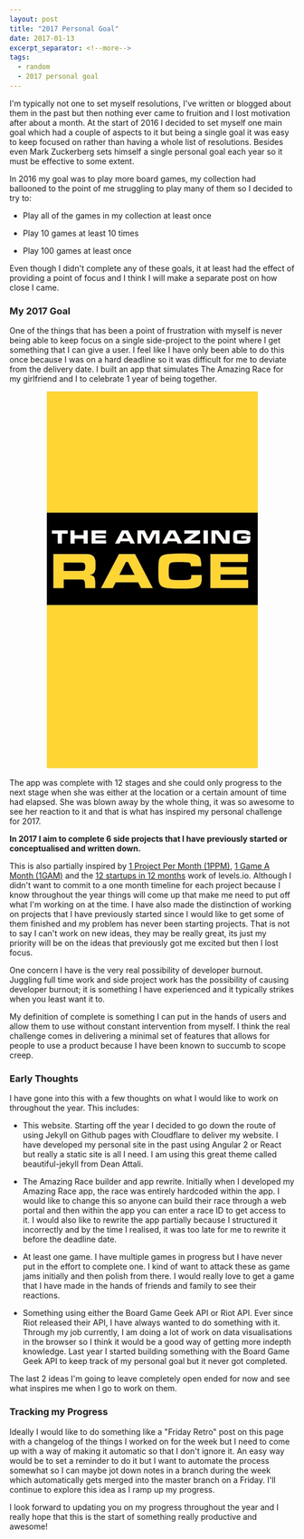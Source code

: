 ```yaml
---
layout: post
title: "2017 Personal Goal"
date: 2017-01-13
excerpt_separator: <!--more-->
tags:
  - random
  - 2017 personal goal
---
```


I'm typically not one to set myself resolutions, I've written or blogged about them in the past but then nothing ever came to fruition and I lost motivation after about a month. At the start of 2016 I decided to set myself one main goal which had a couple of aspects to it but being a single goal it was easy to keep focused on rather than having a whole list of resolutions. Besides even Mark Zuckerberg sets himself a single personal goal each year so it must be effective to some extent.

In 2016 my goal was to play more board games, my collection had ballooned to the point of me struggling to play many of them so I decided to try to:

- Play all of the games in my collection at least once

- Play 10 games at least 10 times

- Play 100 games at least once

Even though I didn't complete any of these goals, it at least had the effect of providing a point of focus and I think I will make a separate post on how close I came.

### My 2017 Goal

One of the things that has been a point of frustration with myself is never being able to keep focus on a single side-project to the point where I get something that I can give a user. I feel like I have only been able to do this once because I was on a hard deadline so it was difficult for me to deviate from the delivery date. I built an app that simulates The Amazing Race for my girlfriend and I to celebrate 1 year of being together.

<center><img src="./amazing-race-animated.gif" alt="The Amazing Race"></center>

The app was complete with 12 stages and she could only progress to the next stage when she was either at the location or a certain amount of time had elapsed. She was blown away by the whole thing, it was so awesome to see her reaction to it and that is what has inspired my personal challenge for 2017.

**In 2017 I aim to complete 6 side projects that I have previously started or conceptualised and written down.**

This is also partially inspired by [1 Project Per Month (1PPM)](http://1ppm.club/), [1 Game A Month (1GAM)](http://www.onegameamonth.com/) and the [12 startups in 12 months](https://levels.io/12-startups-12-months/) work of levels.io. Although I didn't want to commit to a one month timeline for each project because I know throughout the year things will come up that make me need to put off what I'm working on at the time. I have also made the distinction of working on projects that I have previously started since I would like to get some of them finished and my problem has never been starting projects. That is not to say I can't work on new ideas, they may be really great, its just my priority will be on the ideas that previously got me excited but then I lost focus.

One concern I have is the very real possibility of developer burnout. Juggling full time work and side project work has the possibility of causing developer burnout; it is something I have experienced and it typically strikes when you least want it to.

My definition of complete is something I can put in the hands of users and allow them to use without constant intervention from myself. I think the real challenge comes in delivering a minimal set of features that allows for people to use a product because I have been known to succumb to scope creep.

### Early Thoughts

I have gone into this with a few thoughts on what I would like to work on throughout the year. This includes:

- This website. Starting off the year I decided to go down the route of using Jekyll on Github pages with Cloudflare to deliver my website. I have developed my personal site in the past using Angular 2 or React but really a static site is all I need. I am using this great theme called beautiful-jekyll from Dean Attali.

- The Amazing Race builder and app rewrite. Initially when I developed my Amazing Race app, the race was entirely hardcoded within the app. I would like to change this so anyone can build their race through a web portal and then within the app you can enter a race ID to get access to it. I would also like to rewrite the app partially because I structured it incorrectly and by the time I realised, it was too late for me to rewrite it before the deadline date.

- At least one game. I have multiple games in progress but I have never put in the effort to complete one. I kind of want to attack these as game jams initially and then polish from there. I would really love to get a game that I have made in the hands of friends and family to see their reactions.

- Something using either the Board Game Geek API or Riot API. Ever since Riot released their API, I have always wanted to do something with it. Through my job currently, I am doing a lot of work on data visualisations in the browser so I think it would be a good way of getting more indepth knowledge. Last year I started building something with the Board Game Geek API to keep track of my personal goal but it never got completed.

The last 2 ideas I'm going to leave completely open ended for now and see what inspires me when I go to work on them.

### Tracking my Progress

Ideally I would like to do something like a "Friday Retro" post on this page with a changelog of the things I worked on for the week but I need to come up with a way of making it automatic so that I don't ignore it. An easy way would be to set a reminder to do it but I want to automate the process somewhat so I can maybe jot down notes in a branch during the week which automatically gets merged into the master branch on a Friday. I'll continue to explore this idea as I ramp up my progress.

I look forward to updating you on my progress throughout the year and I really hope that this is the start of something really productive and awesome!
